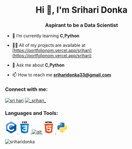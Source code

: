 <h1 align="center">Hi 👋, I'm Srihari Donka</h1>
<h3 align="center">Aspirant to be a Data Scientist</h3>

- 🌱 I’m currently learning **C,Python**

- 👨‍💻 All of my projects are available at [https://portfolionom.vercel.app/srihari](https://portfolionom.vercel.app/srihari)

- 💬 Ask me about **C,Python**

- 📫 How to reach me **sriharidonka33@gmail.com**

<h3 align="left">Connect with me:</h3>
<p align="left">
<a href="https://fb.com/sri hari" target="blank"><img align="center" src="https://raw.githubusercontent.com/rahuldkjain/github-profile-readme-generator/master/src/images/icons/Social/facebook.svg" alt="sri hari" height="30" width="40" /></a>
<a href="https://instagram.com/_srihari_" target="blank"><img align="center" src="https://raw.githubusercontent.com/rahuldkjain/github-profile-readme-generator/master/src/images/icons/Social/instagram.svg" alt="_srihari_" height="30" width="40" /></a>
</p>

<h3 align="left">Languages and Tools:</h3>
<p align="left"> <a href="https://www.cprogramming.com/" target="_blank" rel="noreferrer"> <img src="https://raw.githubusercontent.com/devicons/devicon/master/icons/c/c-original.svg" alt="c" width="40" height="40"/> </a> <a href="https://www.w3schools.com/css/" target="_blank" rel="noreferrer"> <img src="https://raw.githubusercontent.com/devicons/devicon/master/icons/css3/css3-original-wordmark.svg" alt="css3" width="40" height="40"/> </a> <a href="https://git-scm.com/" target="_blank" rel="noreferrer"> <img src="https://www.vectorlogo.zone/logos/git-scm/git-scm-icon.svg" alt="git" width="40" height="40"/> </a> <a href="https://www.w3.org/html/" target="_blank" rel="noreferrer"> <img src="https://raw.githubusercontent.com/devicons/devicon/master/icons/html5/html5-original-wordmark.svg" alt="html5" width="40" height="40"/> </a> <a href="https://www.python.org" target="_blank" rel="noreferrer"> <img src="https://raw.githubusercontent.com/devicons/devicon/master/icons/python/python-original.svg" alt="python" width="40" height="40"/> </a> </p>

<p><img align="center" src="https://github-readme-stats.vercel.app/api/top-langs?username=sriharidonka&show_icons=true&locale=en&layout=compact" alt="sriharidonka" /></p>
